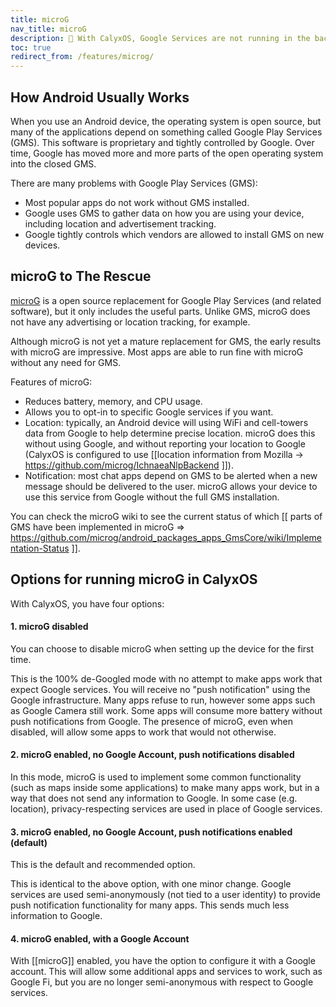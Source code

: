 ```yaml
---
title: microG
nav_title: microG
description: 🧘 With CalyxOS, Google Services are not running in the background, continually uploading your data and location to the Google servers.
toc: true
redirect_from: /features/microg/
---
```


## How Android Usually Works

When you use an Android device, the operating system is open source, but many of the applications depend on something called Google Play Services (GMS). This software is proprietary and tightly controlled by Google. Over time, Google has moved more and more parts of the open operating system into the closed GMS.

There are many problems with Google Play Services (GMS):

* Most popular apps do not work without GMS installed.
* Google uses GMS to gather data on how you are using your device, including location and advertisement tracking.
* Google tightly controls which vendors are allowed to install GMS on new devices.

## microG to The Rescue

[microG](https://microg.org) is a open source replacement for Google Play Services (and related software), but it only includes the useful parts. Unlike GMS, microG does not have any advertising or location tracking, for example.

Although microG is not yet a mature replacement for GMS, the early results with microG are impressive. Most apps are able to run fine with microG without any need for GMS.

Features of microG:

* Reduces battery, memory, and CPU usage.
* Allows you to opt-in to specific Google services if you want.
* Location: typically, an Android device will using WiFi and cell-towers data from Google to help determine precise location. microG does this without using Google, and without reporting your location to Google (CalyxOS is configured to use [[location information from Mozilla -> https://github.com/microg/IchnaeaNlpBackend ]]).
* Notification: most chat apps depend on GMS to be alerted when a new message should be delivered to the user. microG allows your device to use this service from Google without the full GMS installation.

You can check the microG wiki to see the current status of which [[ parts of GMS have been implemented in microG => https://github.com/microg/android_packages_apps_GmsCore/wiki/Implementation-Status ]].

## Options for running microG in CalyxOS

With CalyxOS, you have four options:

#### 1. microG disabled

You can choose to disable microG when setting up the device for the first time.

This is the 100% de-Googled mode with no attempt to make apps work that expect Google services. You will receive no "push notification" using the Google infrastructure. Many apps refuse to run, however some apps such as Google Camera still work. Some apps will consume more battery without push notifications from Google. The presence of microG, even when disabled, will allow some apps to work that would not otherwise.

#### 2. microG enabled, no Google Account, push notifications disabled

In this mode, microG is used to implement some common functionality (such as maps inside some applications) to make many apps work, but in a way that does not send any information to Google. In some case (e.g. location),
privacy-respecting services are used in place of Google services.

#### 3. microG enabled, no Google Account, push notifications enabled (default)

This is the default and recommended option.

This is identical to the above option, with one minor change. Google services are used semi-anonymously (not tied to a user identity) to provide push notification functionality for many apps. This sends much less information to Google.

#### 4. microG enabled, with a Google Account

With [[microG]] enabled, you have the option to configure it with a Google account. This will allow some additional apps and services to work, such as Google Fi, but you are no longer semi-anonymous with respect to Google services.
